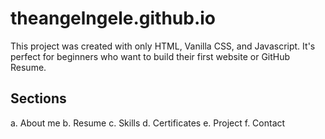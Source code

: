 # theangelngele.github.io
This project was created with only HTML, Vanilla CSS, and Javascript. It's perfect for beginners who want to build their first website or GitHub Resume.

## Sections
a. About me
b. Resume
c. Skills
d. Certificates
e. Project
f. Contact
